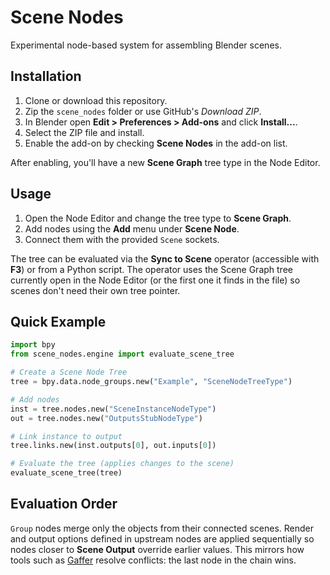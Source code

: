 # Scene Nodes

Experimental node-based system for assembling Blender scenes.

## Installation

1. Clone or download this repository.
2. Zip the `scene_nodes` folder or use GitHub's *Download ZIP*.
3. In Blender open **Edit > Preferences > Add-ons** and click **Install...**.
4. Select the ZIP file and install.
5. Enable the add-on by checking **Scene Nodes** in the add-on list.

After enabling, you'll have a new **Scene Graph** tree type in the Node Editor.

## Usage

1. Open the Node Editor and change the tree type to **Scene Graph**.
2. Add nodes using the **Add** menu under **Scene Node**.
3. Connect them with the provided `Scene` sockets.

The tree can be evaluated via the **Sync to Scene** operator (accessible with **F3**) or from a Python script.
The operator uses the Scene Graph tree currently open in the Node Editor (or the
first one it finds in the file) so scenes don't need their own tree pointer.

## Quick Example

```python
import bpy
from scene_nodes.engine import evaluate_scene_tree

# Create a Scene Node Tree
tree = bpy.data.node_groups.new("Example", "SceneNodeTreeType")

# Add nodes
inst = tree.nodes.new("SceneInstanceNodeType")
out = tree.nodes.new("OutputsStubNodeType")

# Link instance to output
tree.links.new(inst.outputs[0], out.inputs[0])

# Evaluate the tree (applies changes to the scene)
evaluate_scene_tree(tree)
```

## Evaluation Order

`Group` nodes merge only the objects from their connected scenes. Render and
output options defined in upstream nodes are applied sequentially so nodes
closer to **Scene Output** override earlier values. This mirrors how tools such
as [Gaffer](https://gafferhq.org/) resolve conflicts: the last node in the
chain wins.
